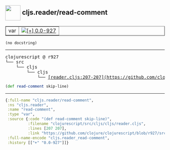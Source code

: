 ## <img width="48px" valign="middle" src="http://i.imgur.com/Hi20huC.png"> cljs.reader/read-comment

 <table border="1">
<tr>
<td>var</td>
<td><a href="https://github.com/cljsinfo/api-refs/tree/0.0-927"><img valign="middle" alt="[+] 0.0-927" src="https://img.shields.io/badge/+-0.0--927-lightgrey.svg"></a> </td>
</tr>
</table>

 <samp>
</samp>

```
(no docstring)
```

---

 <pre>
clojurescript @ r927
└── src
    └── cljs
        └── cljs
            └── <ins>[reader.cljs:207-207](https://github.com/clojure/clojurescript/blob/r927/src/cljs/cljs/reader.cljs#L207-L207)</ins>
</pre>

```clj
(def read-comment skip-line)
```


---

```clj
{:full-name "cljs.reader/read-comment",
 :ns "cljs.reader",
 :name "read-comment",
 :type "var",
 :source {:code "(def read-comment skip-line)",
          :filename "clojurescript/src/cljs/cljs/reader.cljs",
          :lines [207 207],
          :link "https://github.com/clojure/clojurescript/blob/r927/src/cljs/cljs/reader.cljs#L207-L207"},
 :full-name-encode "cljs.reader_read-comment",
 :history [["+" "0.0-927"]]}

```
